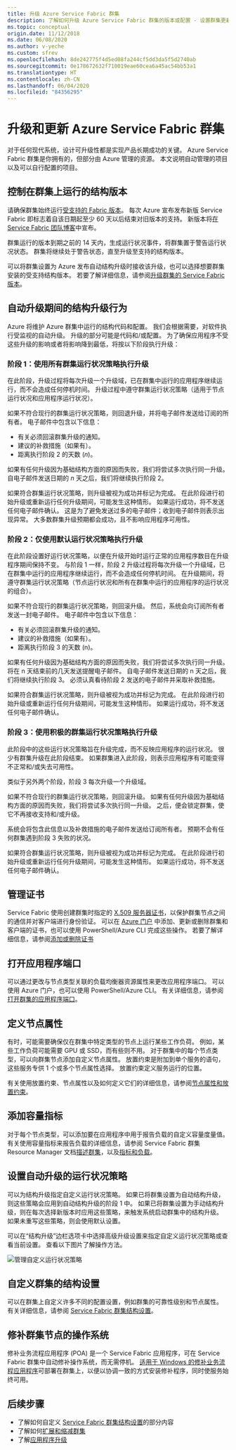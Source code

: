 ```yaml
---
title: 升级 Azure Service Fabric 群集
description: 了解如何升级 Azure Service Fabric 群集的版本或配置 - 设置群集更新模式、升级证书、添加应用程序端口、执行 OS 修补程序以及执行升级时可预期的内容。
ms.topic: conceptual
origin.date: 11/12/2018
ms.date: 06/08/2020
ms.author: v-yeche
ms.custom: sfrev
ms.openlocfilehash: 8de242775f4d5ed08fa244cf5dd3da5f5d2740ab
ms.sourcegitcommit: 0e178672632f710019eae60cea6a45ac54bb53a1
ms.translationtype: HT
ms.contentlocale: zh-CN
ms.lasthandoff: 06/04/2020
ms.locfileid: "84356295"
---
```

# <a name="upgrading-and-updating-an-azure-service-fabric-cluster"></a>升级和更新 Azure Service Fabric 群集

对于任何现代系统，设计可升级性都是实现产品长期成功的关键。 Azure Service Fabric 群集是你拥有的，但部分由 Azure 管理的资源。 本文说明自动管理的项目以及可以自行配置的项目。

## <a name="controlling-the-fabric-version-that-runs-on-your-cluster"></a>控制在群集上运行的结构版本

请确保群集始终运行[受支持的 Fabric 版本](service-fabric-versions.md)。 每次 Azure 宣布发布新版 Service Fabric 即标志着自该日期起至少 60 天以后结束对旧版本的支持。 新版本将[在 Service Fabric 团队博客](https://techcommunity.microsoft.com/t5/azure-service-fabric/bg-p/Service-Fabric)中宣布。

群集运行的版本到期之前的 14 天内，生成运行状况事件，将群集置于警告运行状况状态。 群集将继续处于警告状态，直至升级至支持的结构版本。

可以将群集设置为 Azure 发布自动结构升级时接收该升级，也可以选择想要群集安装的受支持结构版本。  若要了解详细信息，请参阅[升级群集的 Service Fabric 版本](service-fabric-cluster-upgrade-version-azure.md)。

## <a name="fabric-upgrade-behavior-during-automatic-upgrades"></a>自动升级期间的结构升级行为

Azure 将维护 Azure 群集中运行的结构代码和配置。 我们会根据需要，对软件执行受监视的自动升级。 升级的部分可能是代码和/或配置。 为了确保应用程序不受这些升级的影响或者将影响降到最低，将按以下阶段执行升级：

### <a name="phase-1-an-upgrade-is-performed-by-using-all-cluster-health-policies"></a>阶段 1：使用所有群集运行状况策略执行升级

在此阶段，升级过程将每次升级一个升级域，已在群集中运行的应用程序继续运行，而不会造成任何停机时间。 升级过程中遵守群集运行状况策略（适用于节点运行状况和应用程序运行状况）。

如果不符合现行的群集运行状况策略，则回退升级，并将电子邮件发送给订阅的所有者。 电子邮件中包含以下信息：

* 有关必须回滚群集升级的通知。
* 建议的补救措施（如果有）。
* 距离执行阶段 2 的天数 (*n*)。

如果有任何升级因为基础结构方面的原因而失败，我们将尝试多次执行同一升级。 自电子邮件发送日期的 *n* 天之后，我们将继续执行阶段 2。

如果符合群集运行状况策略，则升级被视为成功并标记为完成。 在此阶段进行初始升级或重新运行任何升级期间，可能发生这种情形。 如果运行成功，将不发送任何电子邮件确认。 这是为了避免发送过多的电子邮件；收到电子邮件则表示出现异常。 大多数群集升级预期都会成功，且不影响应用程序可用性。

### <a name="phase-2-an-upgrade-is-performed-by-using-default-health-policies-only"></a>阶段 2：仅使用默认运行状况策略执行升级

在此阶段设置好运行状况策略，以便在升级开始时运行正常的应用程序数目在升级程序期间保持不变。 与阶段 1 一样，阶段 2 升级过程将每次升级一个升级域，已在群集中运行的应用程序继续运行，而不会造成任何停机时间。 在升级期间，将遵守群集运行状况策略（节点运行状况和所有在群集中运行的应用程序的运行状况的组合）。

如果不符合现行的群集运行状况策略，则回滚升级。 然后，系统会向订阅所有者发送一封电子邮件。 电子邮件中包含以下信息：

* 有关必须回滚群集升级的通知。
* 建议的补救措施（如果有）。
* 距离执行阶段 3 的天数 (n)。

如果有任何升级因为基础结构方面的原因而失败，我们将尝试多次执行同一升级。 将在 n 天结束前的几天发送提醒电子邮件。 自电子邮件发送日期的 n 天之后，我们将继续执行阶段 3。 必须认真看待阶段 2 发送的电子邮件并采取补救措施。

如果符合群集运行状况策略，则升级被视为成功并标记为完成。 在此阶段进行初始升级或重新运行任何升级期间，可能发生这种情形。 如果运行成功，将不发送任何电子邮件确认。

### <a name="phase-3-an-upgrade-is-performed-by-using-aggressive-health-policies"></a>阶段 3：使用积极的群集运行状况策略执行升级

此阶段中的这些运行状况策略旨在升级完成，而不反映应用程序的运行状况。 很少有群集升级在此阶段结束。 如果群集进入此阶段，则表示应用程序有可能变得不正常和/或失去可用性。

类似于另外两个阶段，阶段 3 每次升级一个升级域。

如果不符合现行的群集运行状况策略，则回滚升级。 如果有任何升级因为基础结构方面的原因而失败，我们将尝试多次执行同一升级。 之后，便会锁定群集，使它不再接收支持和/或升级。

系统会将包含此信息以及补救措施的电子邮件发送给订阅所有者。 预期不会有任何群集遇到阶段 3 失败的状况。

如果符合群集运行状况策略，则升级被视为成功并标记为完成。 在此阶段进行初始升级或重新运行任何升级期间，可能发生这种情形。 如果运行成功，将不发送任何电子邮件确认。

## <a name="manage-certificates"></a>管理证书

Service Fabric 使用创建群集时指定的 [X.509 服务器证书](service-fabric-cluster-security.md)，以保护群集节点之间的通信并对客户端进行身份验证。 可以在 [Azure 门户](https://portal.azure.cn) 中添加、更新或删除群集和客户端的证书，也可以使用 PowerShell/Azure CLI 完成这些操作。  若要了解详细信息，请参阅[添加或删除证书](service-fabric-cluster-security-update-certs-azure.md)

## <a name="open-application-ports"></a>打开应用程序端口

可以通过更改与节点类型关联的负载均衡器资源属性来更改应用程序端口。 可以使用 Azure 门户，也可以使用 PowerShell/Azure CLI。 有关详细信息，请参阅[打开群集的应用程序端口](create-load-balancer-rule.md)。

## <a name="define-node-properties"></a>定义节点属性

有时，可能需要确保仅在群集中特定类型的节点上运行某些工作负荷。 例如，某些工作负荷可能需要 GPU 或 SSD，而有些则不用。 对于群集中的每个节点类型，可以向群集节点添加自定义节点属性。 放置约束是附加到单个服务的语句，这些服务专供 1 个或多个节点属性选择。 放置约束定义服务运行的位置。

有关使用放置约束、节点属性以及如何定义它们的详细信息，请参阅[节点属性和放置约束](service-fabric-cluster-resource-manager-cluster-description.md#node-properties-and-placement-constraints)。

## <a name="add-capacity-metrics"></a>添加容量指标

对于每个节点类型，可以添加要在应用程序中用于报告负载的自定义容量度量值。 有关使用容量指标来报告负载的详细信息，请参阅 Service Fabric 群集 Resource Manager 文档[描述群集](service-fabric-cluster-resource-manager-cluster-description.md)，以及[指标和负载](service-fabric-cluster-resource-manager-metrics.md)。

## <a name="set-health-policies-for-automatic-upgrades"></a>设置自动升级的运行状况策略

可以为结构升级指定自定义运行状况策略。 如果已将群集设置为自动结构升级，则这些策略会应用到自动结构升级的阶段 1 中。
如果已将群集设置为手动结构升级，则在每次选择新版本时应用这些策略，来触发系统启动群集中的结构升级。 如果未重写这些策略，则会使用默认设置。

可以在“结构升级”边栏选项卡中选择高级升级设置来指定自定义运行状况策略或查看当前设置。 查看以下图片了解操作方法。

![管理自定义运行状况策略][HealthPolices]

## <a name="customize-fabric-settings-for-your-cluster"></a>自定义群集的结构设置

可以在群集上自定义许多不同的配置设置，例如群集的可靠性级别和节点属性。 有关详细信息，请参阅 [Service Fabric 群集结构设置](service-fabric-cluster-fabric-settings.md)。

## <a name="patch-the-os-in-the-cluster-nodes"></a>修补群集节点的操作系统

修补业务流程应用程序 (POA) 是一个 Service Fabric 应用程序，可在 Service Fabric 群集中自动修补操作系统，而无需停机。 [适用于 Windows 的修补业务流程应用程序](service-fabric-patch-orchestration-application.md)可部署在群集上，以便以协调一致的方式安装修补程序，同时使服务始终可用。

## <a name="next-steps"></a>后续步骤

* 了解如何自定义 [Service Fabric 群集结构设置](service-fabric-cluster-fabric-settings.md)的部分内容
* 了解如何[扩展和缩减群集](service-fabric-cluster-scale-in-out.md)
* 了解[应用程序升级](service-fabric-application-upgrade.md)

<!--Image references-->

[CertificateUpgrade]: ./media/service-fabric-cluster-upgrade/CertificateUpgrade2.png
[AddingProbes]: ./media/service-fabric-cluster-upgrade/addingProbes2.PNG
[AddingLBRules]: ./media/service-fabric-cluster-upgrade/addingLBRules.png
[HealthPolices]: ./media/service-fabric-cluster-upgrade/Manage_AutomodeWadvSettings.PNG
[ARMUpgradeMode]: ./media/service-fabric-cluster-upgrade/ARMUpgradeMode.PNG
[Create_Manualmode]: ./media/service-fabric-cluster-upgrade/Create_Manualmode.PNG
[Manage_Automaticmode]: ./media/service-fabric-cluster-upgrade/Manage_Automaticmode.PNG

<!-- Update_Description: update meta properties, wording update, update link -->